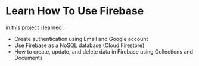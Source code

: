 # Learn How To Use Firebase

in this project i learned :
- Create authentication using Email and Google account
- Use Firebase as a NoSQL database (Cloud Firestore)
- How to create, update, and delete data in Firebase using Collections and Documents
